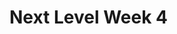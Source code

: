 # Next Level Week 4
<br />
<br />
<p align="center"
<img src="https://github.com/alexandredev3/moveit-nlw4/raw/master/.github/images/logo-moveit-2.0.png" />
</p> 
